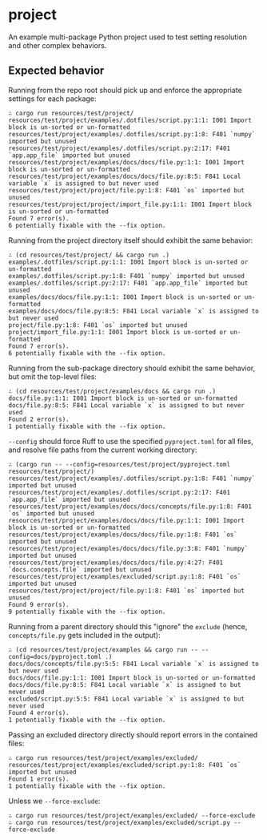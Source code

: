 # project

An example multi-package Python project used to test setting resolution and other complex
behaviors.

## Expected behavior

Running from the repo root should pick up and enforce the appropriate settings for each package:

```
∴ cargo run resources/test/project/
resources/test/project/examples/.dotfiles/script.py:1:1: I001 Import block is un-sorted or un-formatted
resources/test/project/examples/.dotfiles/script.py:1:8: F401 `numpy` imported but unused
resources/test/project/examples/.dotfiles/script.py:2:17: F401 `app.app_file` imported but unused
resources/test/project/examples/docs/docs/file.py:1:1: I001 Import block is un-sorted or un-formatted
resources/test/project/examples/docs/docs/file.py:8:5: F841 Local variable `x` is assigned to but never used
resources/test/project/project/file.py:1:8: F401 `os` imported but unused
resources/test/project/project/import_file.py:1:1: I001 Import block is un-sorted or un-formatted
Found 7 error(s).
6 potentially fixable with the --fix option.
```

Running from the project directory itself should exhibit the same behavior:

```
∴ (cd resources/test/project/ && cargo run .)
examples/.dotfiles/script.py:1:1: I001 Import block is un-sorted or un-formatted
examples/.dotfiles/script.py:1:8: F401 `numpy` imported but unused
examples/.dotfiles/script.py:2:17: F401 `app.app_file` imported but unused
examples/docs/docs/file.py:1:1: I001 Import block is un-sorted or un-formatted
examples/docs/docs/file.py:8:5: F841 Local variable `x` is assigned to but never used
project/file.py:1:8: F401 `os` imported but unused
project/import_file.py:1:1: I001 Import block is un-sorted or un-formatted
Found 7 error(s).
6 potentially fixable with the --fix option.
```

Running from the sub-package directory should exhibit the same behavior, but omit the top-level
files:

```
∴ (cd resources/test/project/examples/docs && cargo run .)
docs/file.py:1:1: I001 Import block is un-sorted or un-formatted
docs/file.py:8:5: F841 Local variable `x` is assigned to but never used
Found 2 error(s).
1 potentially fixable with the --fix option.
```

`--config` should force Ruff to use the specified `pyproject.toml` for all files, and resolve
file paths from the current working directory:

```
∴ (cargo run -- --config=resources/test/project/pyproject.toml resources/test/project/)
resources/test/project/examples/.dotfiles/script.py:1:8: F401 `numpy` imported but unused
resources/test/project/examples/.dotfiles/script.py:2:17: F401 `app.app_file` imported but unused
resources/test/project/examples/docs/docs/concepts/file.py:1:8: F401 `os` imported but unused
resources/test/project/examples/docs/docs/file.py:1:1: I001 Import block is un-sorted or un-formatted
resources/test/project/examples/docs/docs/file.py:1:8: F401 `os` imported but unused
resources/test/project/examples/docs/docs/file.py:3:8: F401 `numpy` imported but unused
resources/test/project/examples/docs/docs/file.py:4:27: F401 `docs.concepts.file` imported but unused
resources/test/project/examples/excluded/script.py:1:8: F401 `os` imported but unused
resources/test/project/project/file.py:1:8: F401 `os` imported but unused
Found 9 error(s).
9 potentially fixable with the --fix option.
```

Running from a parent directory should this "ignore" the `exclude` (hence, `concepts/file.py` gets
included in the output):

```
∴ (cd resources/test/project/examples && cargo run -- --config=docs/pyproject.toml .)
docs/docs/concepts/file.py:5:5: F841 Local variable `x` is assigned to but never used
docs/docs/file.py:1:1: I001 Import block is un-sorted or un-formatted
docs/docs/file.py:8:5: F841 Local variable `x` is assigned to but never used
excluded/script.py:5:5: F841 Local variable `x` is assigned to but never used
Found 4 error(s).
1 potentially fixable with the --fix option.
```

Passing an excluded directory directly should report errors in the contained files:

```
∴ cargo run resources/test/project/examples/excluded/
resources/test/project/examples/excluded/script.py:1:8: F401 `os` imported but unused
Found 1 error(s).
1 potentially fixable with the --fix option.
```

Unless we `--force-exclude`:

```
∴ cargo run resources/test/project/examples/excluded/ --force-exclude
∴ cargo run resources/test/project/examples/excluded/script.py --force-exclude
```
